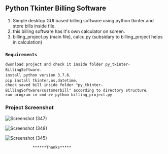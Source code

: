 ## Python Tkinter Billing Software
1. Simple desktop GUI based billing software using python tkinter and store bills inside file.
2. this billing software has it's own calculator on screen.
3. billing_project.py (main file), calcu.py (subsidary to billing_project helps in calculation)

### `Requirements`
`dwonload project and check it inside folder py_tkinter-BillingSoftware`.\
`install python version 3.7.6`.\
`pip install tkinter,os,datetime`.\
`check saved bill inside folder "py_tkinter-BillingSoftware/customerbill" according to directory structure`.\
`run program in cmd >> python billing_project.py`

### Project Screenshot
![Screenshot (347)](https://github.com/amar6228/py_tkinter-BillingSoftware/assets/63671705/9b9a1fa7-fb11-40f8-a7b5-48c2b9ee24ce)

![Screenshot (348)](https://github.com/amar6228/py_tkinter-BillingSoftware/assets/63671705/be67ec9d-2436-436f-8622-1b7a7038e366)

![Screenshot (345)](https://github.com/amar6228/py_tkinter-BillingSoftware/assets/63671705/74cbbdbb-1809-4fec-97b3-7fdae9cb5bc3)

				******Thanks*****	